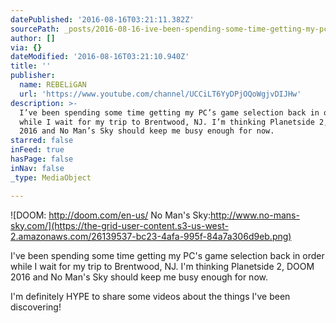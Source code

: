 ```yaml
---
datePublished: '2016-08-16T03:21:11.382Z'
sourcePath: _posts/2016-08-16-ive-been-spending-some-time-getting-my-pcs-game-selection.md
author: []
via: {}
dateModified: '2016-08-16T03:21:10.940Z'
title: ''
publisher:
  name: REBELiGAN
  url: 'https://www.youtube.com/channel/UCCiLT6YyDPjOQoWgjvDIJHw'
description: >-
  I’ve been spending some time getting my PC’s game selection back in order
  while I wait for my trip to Brentwood, NJ. I’m thinking Planetside 2, DOOM
  2016 and No Man’s Sky should keep me busy enough for now.
starred: false
inFeed: true
hasPage: false
inNav: false
_type: MediaObject

---
```

![DOOM: http://doom.com/en-us/     No Man's Sky:http://www.no-mans-sky.com/](https://the-grid-user-content.s3-us-west-2.amazonaws.com/26139537-bc23-4afa-995f-84a7a306d9eb.png)

I've been spending some time getting my PC's game selection back in order while I wait for my trip to Brentwood, NJ. I'm thinking Planetside 2, DOOM 2016 and No Man's Sky should keep me busy enough for now.

I'm definitely HYPE to share some videos about the things I've been discovering!